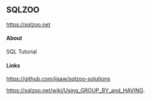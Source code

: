 ## SQLZOO

https://sqlzoo.net

#### About

SQL Tutorial

#### Links

https://github.com/jisaw/sqlzoo-solutions

https://sqlzoo.net/wiki/Using_GROUP_BY_and_HAVING.

